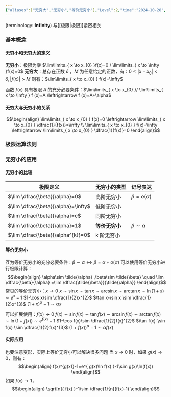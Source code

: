```yaml
---
{"aliases":["无穷大","无穷小","等价无穷小"],"Level":2,"time":"2024-10-28","dg-publish":true,"dg-path":"数学/微积分/无穷.md","permalink":"/数学/微积分/无穷/","dgPassFrontmatter":true,"noteIcon":"","created":"2024-09-12T09:43:44.000+08:00","updated":"2025-03-20T11:41:15.000+08:00"}
---
```



(terminology::**Infinity**)
与[[极限\|极限]]紧密相关
### 基本概念
#### 无穷小和无穷大的定义
**无穷小**：极限为零   $\lim\limits_{ x \to x_{0} }f(x)=0 / \lim\limits_{ x \to \infty }f(x)=0$
**无穷大**：总存在正数 $\delta$ ，$M$ 为任意给定的正数，有：$0<\left\lvert  x-x_{0} \right\rvert<\delta,\left\lvert  f(x) \right\rvert>M$
则有：$\lim\limits_{ x \to x_{0} } f(x)=\infty$

函数 $f(x)$ 具有极限 $A$ 的充分必要条件：$\lim\limits_{ x \to x_{0} }/ \lim\limits_{ x \to \infty } f (x)=A \leftrightarrow f (x)=A+\alpha$
#### 无穷大与无穷小的关系
$$\begin{align}
\lim\limits_{ x \to x_{0} } f(x)=0 \leftrightarrow \lim\limits_{ x \to x_{0} } \dfrac{1}{f(x)}=\infty \\
\lim\limits_{ x \to x_{0} } f(x)=\infty \leftrightarrow \lim\limits_{ x \to x_{0} } \dfrac{1}{f(x)}=0
\end{align}$$

### 极限运算法则


### 无穷小的应用
#### 无穷小的比较

| 极限定义                                | 无穷小的类型    | 记号表达               |
| ----------------------------------- | --------- | ------------------ |
| $\lim \dfrac{\beta}{\alpha}=0$      | 高阶无穷小     | $\beta=o(\alpha)$  |
| $\lim \dfrac{\beta}{\alpha}=\infty$ | 低阶无穷小     |                    |
| $\lim \dfrac{\beta}{\alpha}=c$      | 同阶无穷小     |                    |
| $\lim \dfrac{\beta}{\alpha}=1$      | **等价无穷小** | $\beta\sim \alpha$ |
| $\lim \dfrac{\beta}{\alpha^{k}}=0$  | k 阶无穷小    |                    |

#### 等价无穷小
互为等价无穷小的充分必要条件：$\beta\sim \alpha \leftrightarrow \beta=\alpha+o(\alpha)$
可以使用等价无穷小进行极限计算：
$$\begin{align}
\alpha\sim  \tilde{\alpha}  ,\beta\sim \tilde{\beta} \quad   \lim \dfrac{\beta}{\alpha}  =\lim \dfrac{\tilde{\beta}}{\tilde{\alpha}}
\end{align}$$
常见的等价无穷小：$x\to 0$
$x\sim \sin x\sim \tan x\sim \arcsin x\sim \arctan x\sim \ln(1+x)\sim e^{ x }-1$
$1-\cos x\sim \dfrac{1}{2}x^{2}$  $\tan x-\sin x \sim \dfrac{1}{2}x^{3}$
$(1+x)^{\alpha}-1\sim \alpha x$

可以扩展使用：$f(x)\to 0$
$f(x)\sim \sin f(x)\sim \tan f(x)\sim \arcsin f(x)\sim \arctan f(x)\sim \ln(1+f(x))\sim e^{ f(x) }-1$
$1-\cos f(x)\sim \dfrac{1}{2}f(x)^{2}$  $\tan f(x)-\sin f(x) \sim \dfrac{1}{2}f(x)^{3}$
$(1+f(x))^{\alpha}-1\sim \alpha f(x)$

#### 实际应用
也要注意变形，实际上等价无穷小可以解决很多问题
当 $x\to0$ 时，如果 $g(x)\to 0$，则有：
$$\begin{align}
f(x)^{g(x)}-1=e^{ g(x)\ln f(x) }-1\sim g(x)\ln(f(x))
\end{align}$$
如果 $f(x)\to 1$，
$$\begin{align}
\sqrt[n]{ f(x) }-1\sim \dfrac{1}{n}(f(x)-1)
\end{align}$$
